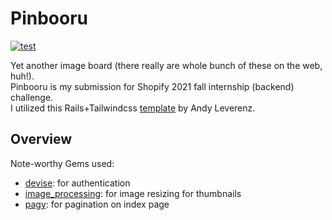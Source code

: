 # Pinbooru

[![test](https://github.com/amohamed11/pinbooru/actions/workflows/integration.yml/badge.svg)](https://github.com/amohamed11/pinbooru/actions/workflows/integration.yml)  

Yet another image board (there really are whole bunch of these on the web, huh!).  
Pinbooru is my submission for Shopify 2021 fall internship (backend) challenge.  
I utilized this Rails+Tailwindcss [template](https://github.com/justalever/kickoff_tailwind) by Andy Leverenz.  

## Overview
Note-worthy Gems used:
- [devise](https://github.com/heartcombo/devise): for authentication
- [image_processing](https://github.com/janko/image_processing/): for image resizing for thumbnails
- [pagy](https://github.com/ddnexus/pagy): for pagination on index page

